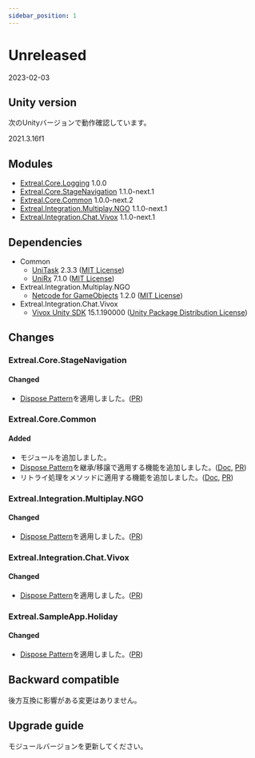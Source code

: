 ```yaml
---
sidebar_position: 1
---
```


# Unreleased

2023-02-03

## Unity version

次のUnityバージョンで動作確認しています。

2021.3.16f1

## Modules

- [Extreal.Core.Logging](https://github.com/extreal-dev/Extreal.Core.Logging) 1.0.0
- [Extreal.Core.StageNavigation](https://github.com/extreal-dev/Extreal.Core.StageNavigation) 1.1.0-next.1
- [Extreal.Core.Common](https://github.com/extreal-dev/Extreal.Core.Common) 1.0.0-next.2
- [Extreal.Integration.Multiplay.NGO](https://github.com/extreal-dev/Extreal.Integration.Multiplay.NGO) 1.1.0-next.1
- [Extreal.Integration.Chat.Vivox](https://github.com/extreal-dev/Extreal.Integration.Chat.Vivox) 1.1.0-next.1

## Dependencies

- Common
  - [UniTask](https://github.com/Cysharp/UniTask) 2.3.3 ([MIT License](https://github.com/Cysharp/UniTask/blob/master/LICENSE))
  - [UniRx](https://github.com/neuecc/UniRx) 7.1.0 ([MIT License](https://github.com/neuecc/UniRx/blob/master/LICENSE))
- Extreal.Integration.Multiplay.NGO
  - [Netcode for GameObjects](https://github.com/Unity-Technologies/com.unity.netcode.gameobjects) 1.2.0 ([MIT License](https://github.com/Unity-Technologies/com.unity.netcode.gameobjects/blob/develop/LICENSE.md))
- Extreal.Integration.Chat.Vivox
  - [Vivox Unity SDK](https://docs.vivox.com/v5/general/unity/15_1_190000/en-us/Default.htm) 15.1.190000 ([Unity Package Distribution License](https://unity.com/legal/licenses/unity-package-distribution-license))

## Changes

### Extreal.Core.StageNavigation
#### Changed
- [Dispose Pattern](https://learn.microsoft.com/en-us/dotnet/standard/garbage-collection/implementing-dispose)を適用しました。([PR](https://github.com/extreal-dev/Extreal.Core.StageNavigation/pull/18))

### Extreal.Core.Common
#### Added
- モジュールを追加しました。
- [Dispose Pattern](https://learn.microsoft.com/en-us/dotnet/standard/garbage-collection/implementing-dispose)を継承/移譲で適用する機能を追加しました。([Doc](../core/common.md#core-common-dp), [PR](https://github.com/extreal-dev/Extreal.Core.Common/pull/1))
- リトライ処理をメソッドに適用する機能を追加しました。([Doc](../core/common.md#core-common-retry), [PR](https://github.com/extreal-dev/Extreal.Core.Common/pull/4))

### Extreal.Integration.Multiplay.NGO
#### Changed
- [Dispose Pattern](https://learn.microsoft.com/en-us/dotnet/standard/garbage-collection/implementing-dispose)を適用しました。([PR](https://github.com/extreal-dev/Extreal.Integration.Multiplay.NGO/pull/14))

### Extreal.Integration.Chat.Vivox
#### Changed
- [Dispose Pattern](https://learn.microsoft.com/en-us/dotnet/standard/garbage-collection/implementing-dispose)を適用しました。([PR](https://github.com/extreal-dev/Extreal.Integration.Chat.Vivox/pull/13))

### Extreal.SampleApp.Holiday
#### Changed
- [Dispose Pattern](https://learn.microsoft.com/en-us/dotnet/standard/garbage-collection/implementing-dispose)を適用しました。([PR](https://github.com/extreal-dev/Extreal.SampleApp.Holiday/pull/2))

## Backward compatible

後方互換に影響がある変更はありません。

## Upgrade guide

モジュールバージョンを更新してください。
